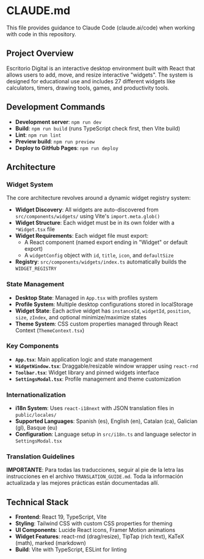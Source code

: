 # CLAUDE.md

This file provides guidance to Claude Code (claude.ai/code) when working with code in this repository.

## Project Overview

Escritorio Digital is an interactive desktop environment built with React that allows users to add, move, and resize interactive "widgets". The system is designed for educational use and includes 27 different widgets like calculators, timers, drawing tools, games, and productivity tools.

## Development Commands

- **Development server**: `npm run dev`
- **Build**: `npm run build` (runs TypeScript check first, then Vite build)
- **Lint**: `npm run lint`
- **Preview build**: `npm run preview`
- **Deploy to GitHub Pages**: `npm run deploy`

## Architecture

### Widget System
The core architecture revolves around a dynamic widget registry system:

- **Widget Discovery**: All widgets are auto-discovered from `src/components/widgets/` using Vite's `import.meta.glob()`
- **Widget Structure**: Each widget must be in its own folder with a `*Widget.tsx` file
- **Widget Requirements**: Each widget file must export:
  - A React component (named export ending in "Widget" or default export)
  - A `widgetConfig` object with `id`, `title`, `icon`, and `defaultSize`
- **Registry**: `src/components/widgets/index.ts` automatically builds the `WIDGET_REGISTRY`

### State Management
- **Desktop State**: Managed in `App.tsx` with profiles system
- **Profile System**: Multiple desktop configurations stored in localStorage
- **Widget State**: Each active widget has `instanceId`, `widgetId`, `position`, `size`, `zIndex`, and optional minimize/maximize states
- **Theme System**: CSS custom properties managed through React Context (`ThemeContext.tsx`)

### Key Components
- **`App.tsx`**: Main application logic and state management
- **`WidgetWindow.tsx`**: Draggable/resizable window wrapper using `react-rnd`
- **`Toolbar.tsx`**: Widget library and pinned widgets interface
- **`SettingsModal.tsx`**: Profile management and theme customization

### Internationalization
- **i18n System**: Uses `react-i18next` with JSON translation files in `public/locales/`
- **Supported Languages**: Spanish (es), English (en), Catalan (ca), Galician (gl), Basque (eu)
- **Configuration**: Language setup in `src/i18n.ts` and language selector in `SettingsModal.tsx`

### Translation Guidelines
**IMPORTANTE**: Para todas las traducciones, seguir al pie de la letra las instrucciones en el archivo `TRANSLATION_GUIDE.md`. Toda la información actualizada y las mejores prácticas están documentadas allí.

## Technical Stack

- **Frontend**: React 19, TypeScript, Vite
- **Styling**: Tailwind CSS with custom CSS properties for theming
- **UI Components**: Lucide React icons, Framer Motion animations
- **Widget Features**: react-rnd (drag/resize), TipTap (rich text), KaTeX (math), marked (markdown)
- **Build**: Vite with TypeScript, ESLint for linting
